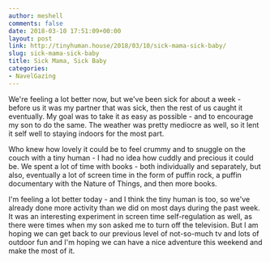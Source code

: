 ```yaml
---
author: meshell
comments: false
date: 2018-03-10 17:51:09+00:00
layout: post
link: http://tinyhuman.house/2018/03/10/sick-mama-sick-baby/
slug: sick-mama-sick-baby
title: Sick Mama, Sick Baby
categories:
- NavelGazing
---
```


We're feeling a lot better now, but we've been sick for about a week - before us it was my partner that was sick, then the rest of us caught it eventually. My goal was to take it as easy as possible - and to encourage my son to do the same. The weather was pretty mediocre as well, so it lent it self well to staying indoors for the most part.

Who knew how lovely it could be to feel crummy and to snuggle on the couch with a tiny human - I had no idea how cuddly and precious it could be. We spent a lot of time with books - both individually and separately, but also, eventually a lot of screen time in the form of puffin rock, a puffin documentary with the Nature of Things, and then more books.

I'm feeling a lot better today - and I think the tiny human is too, so we've already done more activity than we did on most days during the past week. It was an interesting experiment in screen time self-regulation as well, as there were times when my son asked me to turn off the television. But I am hoping we can get back to our previous level of not-so-much tv and lots of outdoor fun and I'm hoping we can have a nice adventure this weekend and make the most of it.
